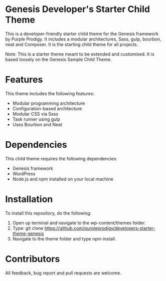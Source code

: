 # Genesis Developer's Starter Child Theme

This is a developer-friendly starter child theme for the Genesis framework by Purple Prodigy. It includes a modular architectures, Sass, gulp, bourbon, neat and Composer. It is the starting child theme for all projects.

Note: This is a starter theme meant to be extended and customised. It is based loosely on the Genesis Sample Child Theme.
# Features

This theme includes the following features:

- Modular programming architecture
- Configuration-based architecture
- Modular CSS via Sass
- Task runner using gulp
- Uses Bourbon and Neat

# Dependencies

This child theme requires the following dependencies:

- Genesis framework
- WordPress
- Node.js and npm installed on your local machine

# Installation

To install this repository, do the following:

1. Open up terminal and navigate to the wp-content/themes folder.
2. Type: git clone https://github.com/purpleprodigy/developers-starter-theme-genesis
3. Navigate to the theme folder and type npm install.

# Contributors

All feedback, bug report and pull requests are welcome.
